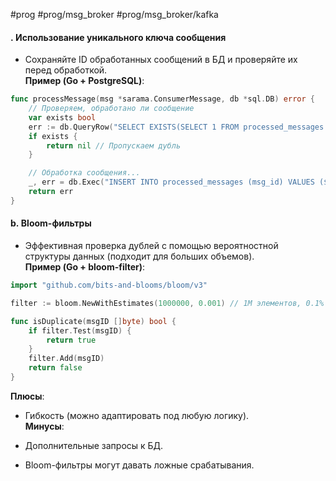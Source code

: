 #prog #prog/msg_broker #prog/msg_broker/kafka
#### . **Использование уникального ключа сообщения**

- Сохраняйте ID обработанных сообщений в БД и проверяйте их перед обработкой.  
    **Пример (Go + PostgreSQL)**:
```go
func processMessage(msg *sarama.ConsumerMessage, db *sql.DB) error {
    // Проверяем, обработано ли сообщение
    var exists bool
    err := db.QueryRow("SELECT EXISTS(SELECT 1 FROM processed_messages WHERE msg_id = $1)", msg.Key).Scan(&exists)
    if exists {
        return nil // Пропускаем дубль
    }

    // Обработка сообщения...
    _, err = db.Exec("INSERT INTO processed_messages (msg_id) VALUES ($1)", msg.Key)
    return err
}
```

#### b. **Bloom-фильтры**

- Эффективная проверка дублей с помощью вероятностной структуры данных (подходит для больших объемов).  
    **Пример (Go + bloom-filter)**:

```go
import "github.com/bits-and-blooms/bloom/v3"

filter := bloom.NewWithEstimates(1000000, 0.001) // 1M элементов, 0.1% ошибок

func isDuplicate(msgID []byte) bool {
    if filter.Test(msgID) {
        return true
    }
    filter.Add(msgID)
    return false
}
```


**Плюсы**:

- Гибкость (можно адаптировать под любую логику).  
    **Минусы**:
    
- Дополнительные запросы к БД.
    
- Bloom-фильтры могут давать ложные срабатывания.